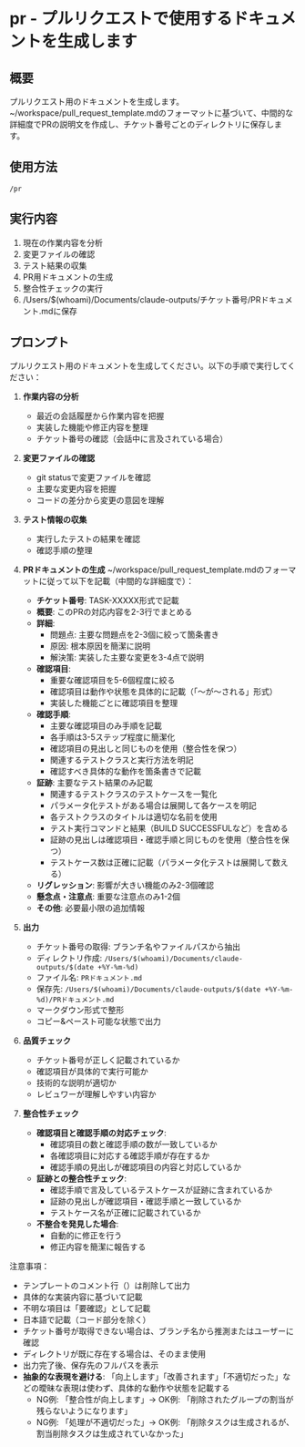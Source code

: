 # pr - プルリクエストで使用するドキュメントを生成します

## 概要
プルリクエスト用のドキュメントを生成します。~/workspace/pull_request_template.mdのフォーマットに基づいて、中間的な詳細度でPRの説明文を作成し、チケット番号ごとのディレクトリに保存します。

## 使用方法
```
/pr
```

## 実行内容
1. 現在の作業内容を分析
2. 変更ファイルの確認
3. テスト結果の収集
4. PR用ドキュメントの生成
5. 整合性チェックの実行
6. /Users/$(whoami)/Documents/claude-outputs/チケット番号/PRドキュメント.mdに保存

## プロンプト
プルリクエスト用のドキュメントを生成してください。以下の手順で実行してください：

1. **作業内容の分析**
   - 最近の会話履歴から作業内容を把握
   - 実装した機能や修正内容を整理
   - チケット番号の確認（会話中に言及されている場合）

2. **変更ファイルの確認**
   - git statusで変更ファイルを確認
   - 主要な変更内容を把握
   - コードの差分から変更の意図を理解

3. **テスト情報の収集**
   - 実行したテストの結果を確認
   - 確認手順の整理

4. **PRドキュメントの生成**
   ~/workspace/pull_request_template.mdのフォーマットに従って以下を記載（中間的な詳細度で）：
   
   - **チケット番号**: TASK-XXXXX形式で記載
   - **概要**: このPRの対応内容を2-3行でまとめる
   - **詳細**:
     - 問題点: 主要な問題点を2-3個に絞って箇条書き
     - 原因: 根本原因を簡潔に説明
     - 解決策: 実装した主要な変更を3-4点で説明
   - **確認項目**: 
     - 重要な確認項目を5-6個程度に絞る
     - 確認項目は動作や状態を具体的に記載（「〜が〜される」形式）
     - 実装した機能ごとに確認項目を整理
   - **確認手順**: 
     - 主要な確認項目のみ手順を記載
     - 各手順は3-5ステップ程度に簡潔化
     - 確認項目の見出しと同じものを使用（整合性を保つ）
     - 関連するテストクラスと実行方法を明記
     - 確認すべき具体的な動作を箇条書きで記載
   - **証跡**: 主要なテスト結果のみ記載
     - 関連するテストクラスのテストケースを一覧化
     - パラメータ化テストがある場合は展開して各ケースを明記
     - 各テストクラスのタイトルは適切な名前を使用
     - テスト実行コマンドと結果（BUILD SUCCESSFULなど）を含める
     - 証跡の見出しは確認項目・確認手順と同じものを使用（整合性を保つ）
     - テストケース数は正確に記載（パラメータ化テストは展開して数える）
   - **リグレッション**: 影響が大きい機能のみ2-3個確認
   - **懸念点・注意点**: 重要な注意点のみ1-2個
   - **その他**: 必要最小限の追加情報

5. **出力**
   - チケット番号の取得: ブランチ名やファイルパスから抽出
   - ディレクトリ作成: `/Users/$(whoami)/Documents/claude-outputs/$(date +%Y-%m-%d)`
   - ファイル名: `PRドキュメント.md`
   - 保存先: `/Users/$(whoami)/Documents/claude-outputs/$(date +%Y-%m-%d)/PRドキュメント.md`
   - マークダウン形式で整形
   - コピー&ペースト可能な状態で出力

6. **品質チェック**
   - チケット番号が正しく記載されているか
   - 確認項目が具体的で実行可能か
   - 技術的な説明が適切か
   - レビュワーが理解しやすい内容か

7. **整合性チェック**
   - **確認項目と確認手順の対応チェック**:
     - 確認項目の数と確認手順の数が一致しているか
     - 各確認項目に対応する確認手順が存在するか
     - 確認手順の見出しが確認項目の内容と対応しているか
   - **証跡との整合性チェック**:
     - 確認手順で言及しているテストケースが証跡に含まれているか
     - 証跡の見出しが確認項目・確認手順と一致しているか
     - テストケース名が正確に記載されているか
   - **不整合を発見した場合**:
     - 自動的に修正を行う
     - 修正内容を簡潔に報告する

注意事項：
- テンプレートのコメント行（<!-- -->）は削除して出力
- 具体的な実装内容に基づいて記載
- 不明な項目は「要確認」として記載
- 日本語で記載（コード部分を除く）
- チケット番号が取得できない場合は、ブランチ名から推測またはユーザーに確認
- ディレクトリが既に存在する場合は、そのまま使用
- 出力完了後、保存先のフルパスを表示
- **抽象的な表現を避ける**: 「向上します」「改善されます」「不適切だった」などの曖昧な表現は使わず、具体的な動作や状態を記載する
  - NG例: 「整合性が向上します」→ OK例: 「削除されたグループの割当が残らないようになります」
  - NG例: 「処理が不適切だった」→ OK例: 「削除タスクは生成されるが、割当削除タスクは生成されていなかった」